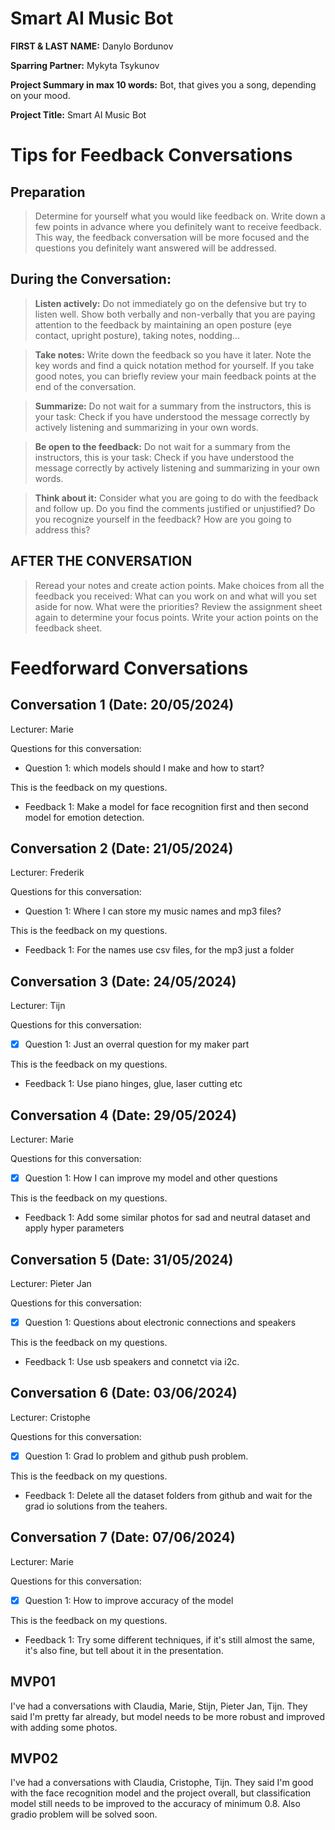 # Smart AI Music Bot

**FIRST & LAST NAME:** Danylo Bordunov

**Sparring Partner:** Mykyta Tsykunov

**Project Summary in max 10 words:** Bot, that gives you a song, depending on your mood.

**Project Title:** Smart AI Music Bot

# Tips for Feedback Conversations

## Preparation

> Determine for yourself what you would like feedback on. Write down a few points in advance where you definitely want to receive feedback. This way, the feedback conversation will be more focused and the questions you definitely want answered will be addressed.

## During the Conversation:

> **Listen actively:** Do not immediately go on the defensive but try to listen well. Show both verbally and non-verbally that you are paying attention to the feedback by maintaining an open posture (eye contact, upright posture), taking notes, nodding...

> **Take notes:** Write down the feedback so you have it later. Note the key words and find a quick notation method for yourself. If you take good notes, you can briefly review your main feedback points at the end of the conversation.

> **Summarize:** Do not wait for a summary from the instructors, this is your task: Check if you have understood the message correctly by actively listening and summarizing in your own words.

> **Be open to the feedback:** Do not wait for a summary from the instructors, this is your task: Check if you have understood the message correctly by actively listening and summarizing in your own words.

> **Think about it:** Consider what you are going to do with the feedback and follow up. Do you find the comments justified or unjustified? Do you recognize yourself in the feedback? How are you going to address this?

## AFTER THE CONVERSATION

> Reread your notes and create action points. Make choices from all the feedback you received: What can you work on and what will you set aside for now. What were the priorities? Review the assignment sheet again to determine your focus points. Write your action points on the feedback sheet.

# Feedforward Conversations

## Conversation 1 (Date: 20/05/2024)

Lecturer: Marie

Questions for this conversation:

- Question 1: which models should I make and how to start?

This is the feedback on my questions.

- Feedback 1: Make a model for face recognition first and then second model for emotion detection.

## Conversation 2 (Date: 21/05/2024)

Lecturer: Frederik

Questions for this conversation:

- Question 1: Where I can store my music names and mp3 files?

This is the feedback on my questions.

- Feedback 1: For the names use csv files, for the mp3 just a folder

## Conversation 3 (Date: 24/05/2024)

Lecturer: Tijn

Questions for this conversation:

- [x] Question 1: Just an overral question for my maker part

This is the feedback on my questions.

- Feedback 1: Use piano hinges, glue, laser cutting etc


## Conversation 4 (Date: 29/05/2024)

Lecturer: Marie

Questions for this conversation:

- [x] Question 1: How I can improve my model and other questions

This is the feedback on my questions.

- Feedback 1: Add some similar photos for sad and neutral dataset and apply hyper parameters


## Conversation 5 (Date: 31/05/2024)

Lecturer: Pieter Jan

Questions for this conversation:

- [x] Question 1: Questions about electronic connections and speakers 

This is the feedback on my questions.

- Feedback 1: Use usb speakers and connetct via i2c.

## Conversation 6 (Date: 03/06/2024)

Lecturer: Cristophe

Questions for this conversation:

- [x] Question 1: Grad Io problem and github push problem.

This is the feedback on my questions.

- Feedback 1: Delete all the dataset folders from github and wait for the grad io solutions from the teahers.

## Conversation 7 (Date: 07/06/2024)

Lecturer: Marie

Questions for this conversation:

- [x] Question 1: How to improve accuracy of the model

This is the feedback on my questions.

- Feedback 1: Try some different techniques, if it's still almost the same, it's also fine, but tell about it in the presentation.

## MVP01
I've had a conversations with Claudia, Marie, Stijn, Pieter Jan, Tijn. They said I'm pretty far already, but model needs to be more robust and improved with adding some photos.

## MVP02
I've had a conversations with Claudia, Cristophe, Tijn. They said I'm good with the face recognition model and the project overall, but classification model still needs to be improved to the accuracy of minimum 0.8. Also gradio problem will be solved soon.